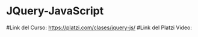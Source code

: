 # JQuery-JavaScript

#Link del Curso: https://platzi.com/clases/jquery-js/
#Link del Platzi Video: 
